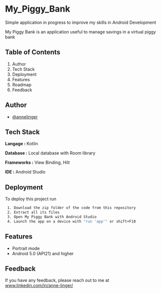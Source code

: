 # My_Piggy_Bank
Simple application in progress to improve my skills in Android Development

My Piggy Bank is an application useful to manage savings in a virtual piggy bank

## Table of Contents
1. Author
2. Tech Stack
3. Deployment
4. Features
6. Roadmap
7. Feedback


## Author

- [@annelinger](https://www.github.com/annelinger)


## Tech Stack

**Langage :** Kotlin

**Database :** Local database with Room library

**Frameworks :** View Binding, Hilt

**IDE :** Android Studio


## Deployment

To deploy this project run

```bash
 1. Download the zip folder of the code from this repository
 2. Extract all its files
 3. Open My Piggy Bank with Android Studio
 4. Launch the app on a device with "run 'app'" or shift+F10
```


## Features

- Portrait mode
- Android 5.0 (API21) and higher


## Feedback

If you have any feedback, please reach out to me at www.linkedin.com/in/anne-linger/
